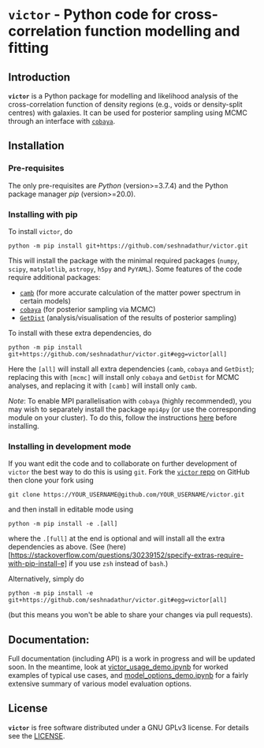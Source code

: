 # `victor` - Python code for cross-correlation function modelling and fitting

## Introduction

**`victor`** is a Python package for modelling and likelihood analysis of the cross-correlation function of density regions (e.g., voids or density-split centres) with galaxies. It can be used for posterior sampling using MCMC through an interface with [`cobaya`](https://cobaya.readthedocs.io/en/latest/).

## Installation

### Pre-requisites

The only pre-requisites are *Python* (version>=3.7.4) and the Python package manager *pip* (version>=20.0).

### Installing with pip

To install `victor`, do
```
python -m pip install git+https://github.com/seshnadathur/victor.git
```
This will install the package with the minimal required packages (`numpy`, `scipy`, `matplotlib`, `astropy`, `h5py` and `PyYAML`). Some features of the code require additional packages:
   - [`camb`](https://camb.readthedocs.io/en/latest/) (for more accurate calculation of the matter power spectrum in certain models)
   - [`cobaya`](https://cobaya.readthedocs.io/en/latest/) (for posterior sampling via MCMC)
   - [`GetDist`](https://getdist.readthedocs.io/en/latest/) (analysis/visualisation of the results of posterior sampling)

To install with these extra dependencies, do
```
python -m pip install git+https://github.com/seshnadathur/victor.git#egg=victor[all]
```
Here the `[all]` will install all extra dependencies (`camb`, `cobaya` and `GetDist`); replacing this with `[mcmc]` will install only `cobaya` and `GetDist` for MCMC analyses, and replacing it with `[camb]` will install only `camb`.

*Note*: To enable MPI parallelisation with `cobaya` (highly recommended), you may wish to separately install the package `mpi4py` (or use the corresponding module on your cluster). To do this, follow the instructions [here](https://cobaya.readthedocs.io/en/latest/installation.html) before installing.

### Installing in development mode

If you want edit the code and to collaborate on further development of `victor` the best way to do this is using `git`. Fork the [`victor` repo](https://github.com/seshnadathur/victor) on GitHub then clone your fork using
```
git clone https://YOUR_USERNAME@github.com/YOUR_USERNAME/victor.git
```
and then install in editable mode using
```
python -m pip install -e .[all]
```
where the `.[full]` at the end is optional and will install all the extra dependencies as above. (See (here)[https://stackoverflow.com/questions/30239152/specify-extras-require-with-pip-install-e] if you use `zsh` instead of `bash`.)

Alternatively, simply do
```
python -m pip install -e git+https://github.com/seshnadathur/victor.git#egg=victor[all]
```
(but this means you won't be able to share your changes via pull requests).

## Documentation:

Full documentation (including API) is a work in progress and will be updated soon. In the meantime, look at [victor_usage_demo.ipynb](notebooks/victor_usage_demo.ipynb) for worked examples of typical use cases, and [model_options_demo.ipynb](notebooks/model_options_demo.ipynb) for a fairly extensive summary of various model evaluation options.

## License

**`victor`** is free software distributed under a GNU GPLv3 license. For details see the [LICENSE](LICENSE).
